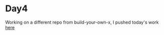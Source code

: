 # Day4

Working on a different repo from build-your-own-x, I pushed today's work [here](https://github.com/eren23/phaser-traning-tuts)
